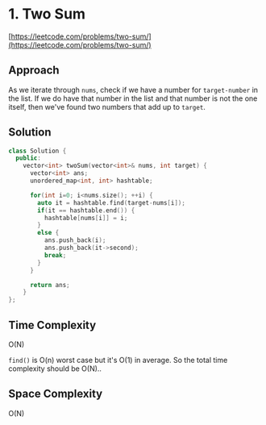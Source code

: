 # 1. Two Sum

[https://leetcode.com/problems/two-sum/](https://leetcode.com/problems/two-sum/)

## Approach
As we iterate through `nums`, check if we have a number for `target-number` in the list.
If we do have that number in the list and that number is not the one itself, then we've found
two numbers that add up to `target`.

## Solution
```cpp
class Solution {
  public:
    vector<int> twoSum(vector<int>& nums, int target) {
      vector<int> ans;
      unordered_map<int, int> hashtable;

      for(int i=0; i<nums.size(); ++i) {
        auto it = hashtable.find(target-nums[i]);
        if(it == hashtable.end()) {
          hashtable[nums[i]] = i;
        }
        else {
          ans.push_back(i);
          ans.push_back(it->second);
          break;
        }
      }

      return ans;
    }
};
```

## Time Complexity
O(N)

`find()` is O(n) worst case but it's O(1) in average. So the total time complexity should be O(N).. 

## Space Complexity
O(N)
